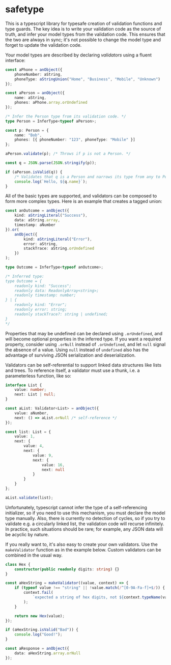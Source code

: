 # safetype

This is a typescript library for typesafe creation of validation functions and
type guards. The key idea is to write your validation code as the source of
truth, and infer your model types from the validation code. This ensures that
the two are always in sync; it's not possible to change the model type and
forget to update the validation code.

Your model types are described by declaring _validators_ using a fluent
interface:

```typescript
const aPhone = anObject({
    phoneNumber: aString,
    phoneType: aStringUnion("Home", "Business", "Mobile", "Unknown")
});

const aPerson = anObject({
    name: aString,
    phones: aPhone.array.orUndefined
});

/* Infer the Person type from its validation code. */
type Person = InferType<typeof aPerson>;

const p: Person = {
    name: "Bob",
    phones: [{ phoneNumber: "123", phoneType: "Mobile" }]
};

aPerson.validate(p); /* Throws if p is not a Person. */

const q = JSON.parse(JSON.stringify(p));

if (aPerson.isValid(q)) {
    /* Validates that q is a Person and narrows its type from any to Person. */
    console.log(`Hello, ${q.name}`);
}
```

All of the basic types are supported, and validators can be composed to form
more complex types. Here is an example that creates a tagged union:

```typescript
const anOutcome = anObject({
    kind: aStringLiteral("Success"),
    data: aString.array,
    timestamp: aNumber
}).or(
    anObject({
        kind: aStringLiteral("Error"),
        error: aString,
        stackTrace: aString.orUndefined
    })
);

type Outcome = InferType<typeof anOutcome>;

/* Inferred type:
type Outcome = {
    readonly kind: "Success";
    readonly data: ReadonlyArray<string>;
    readonly timestamp: number;
} | {
    readonly kind: "Error";
    readonly error: string;
    readonly stackTrace?: string | undefined;
}
*/
```

Properties that may be undefined can be declared using `.orUndefined`, and will
become optional properties in the inferred type. If you want a required
property, consider using `.orNull` instead of `.orUndefined`, and let `null`
signal the absence of a value. Using `null` instead of `undefined` also has the
advantage of surviving JSON serialization and deserialization.

Validators can be self-referential to support linked data structures like lists
and trees. To reference itself, a validator must use a thunk, i.e. a
parameterless function, like so:

```typescript
interface List {
    value: number;
    next: List | null;
}

const aList: Validator<List> = anObject({
    value: aNumber,
    next: () => aList.orNull /* self-reference */
});

const list: List = {
    value: 1,
    next: {
        value: 4,
        next: {
            value: 9,
            next: {
                value: 16,
                next: null
            }
        }
    }
};

aList.validate(list);
```

Unfortunately, typescript cannot infer the type of a self-referencing
initializer, so if you need to use this mechanism, you must declare the model
type manually. Also, there is currently no detection of cycles, so if you try to
validate e.g. a circularly linked list, the validation code will recurse
infinitely. In practice, such situations should be rare; for example, any JSON
data will be acyclic by nature.

If you really want to, it's also easy to create your own validators. Use the
`makeValidator` function as in the example below. Custom validators can be
combined in the usual way.

```typescript
class Hex {
    constructor(public readonly digits: string) {}
}

const aHexString = makeValidator((value, context) => {
    if (typeof value !== "string" || !value.match(/^[0-9A-Fa-f]+$/)) {
        context.fail(
            `expected a string of hex digits, not ${context.typeName(value)}`
        );
    }

    return new Hex(value);
});

if (aHexString.isValid("Bad")) {
    console.log("Good!");
}

const aResponse = anObject({
    data: aHexString.array.orNull
});
```
